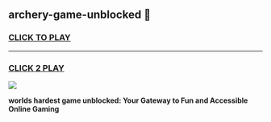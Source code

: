 
## archery-game-unblocked 👋
<h3>
<a href="https://premium.freeplayer.one?title=archery-game-unblocked&ref=14F">CLICK TO PLAY</a></h3>
<hr>

<h3>
<a href="https://premium.freeplayer.one?title=archery-game-unblocked&ref=14F">CLICK 2 PLAY</a>
  
</h3>

<a href="https://premium.freeplayer.one?title=archery-game-unblocked&ref=12F/"><img src="https://clearcache.store/games.png"></a>


**worlds hardest game unblocked: Your Gateway to Fun and Accessible Online Gaming**
